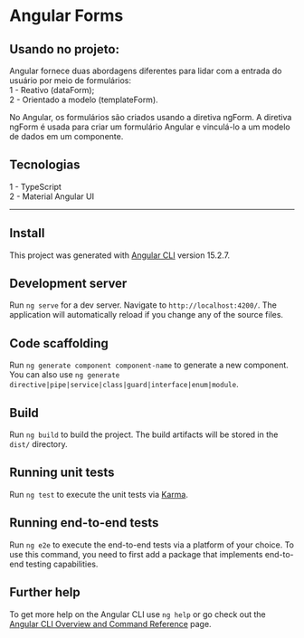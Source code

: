 # Angular Forms

## Usando no projeto:
Angular fornece duas abordagens diferentes para lidar com a entrada do usuário por meio de formulários:  <br/>
1 - Reativo (dataForm); <br/>
2 - Orientado a modelo (templateForm). 

No Angular, os formulários são criados usando a diretiva ngForm. A diretiva ngForm é usada para criar um formulário Angular e vinculá-lo a um modelo de dados em um componente. 

## Tecnologias 
1 - TypeScript <br/>
2 - Material Angular UI <br/>

____________________________________________________________________________________________________
## Install 

This project was generated with [Angular CLI](https://github.com/angular/angular-cli) version 15.2.7.

## Development server

Run `ng serve` for a dev server. Navigate to `http://localhost:4200/`. The application will automatically reload if you change any of the source files.

## Code scaffolding

Run `ng generate component component-name` to generate a new component. You can also use `ng generate directive|pipe|service|class|guard|interface|enum|module`.

## Build

Run `ng build` to build the project. The build artifacts will be stored in the `dist/` directory.

## Running unit tests

Run `ng test` to execute the unit tests via [Karma](https://karma-runner.github.io).

## Running end-to-end tests

Run `ng e2e` to execute the end-to-end tests via a platform of your choice. To use this command, you need to first add a package that implements end-to-end testing capabilities.

## Further help

To get more help on the Angular CLI use `ng help` or go check out the [Angular CLI Overview and Command Reference](https://angular.io/cli) page.
